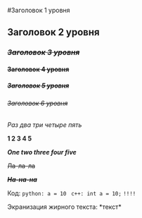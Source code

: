 #Заголовок 1 уровня
## Заголовок 2 уровня
### *~~Заголовок 3 уровня~~*
#### ~~Заголовок 4 уровня~~
##### ~~Заголовок 5 уровня~~
###### *~~Заголовок 6 уровня~~*

*Раз два три четыре пять*

**1 2 3 4 5**

***One two three four five***

~~Ла-ла-ла~~

***~~На-на-на~~***

Код: `python: a = 10 `
`c++: int a = 10;`
`!!!!`

Экранизация жирного текста: \*текст\*

